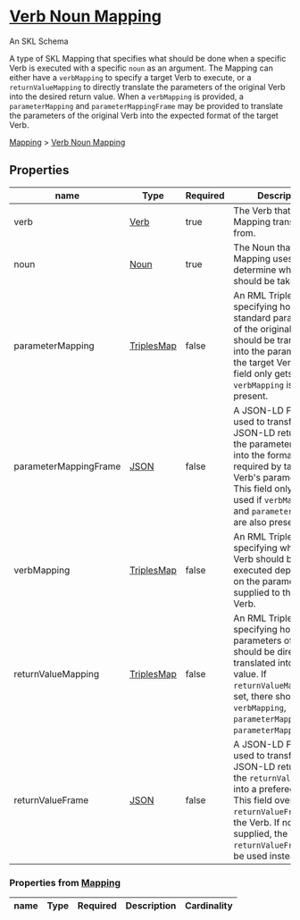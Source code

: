 <!--- This is an autogenerated file -->
# [Verb Noun Mapping](../../../schemas/core/verb-noun-mapping)

An SKL Schema

A type of SKL Mapping that specifies what should be done when a specific Verb is executed with a specific `noun` as an argument. The Mapping can either have a `verbMapping` to specify a target Verb to execute, or a `returnValueMapping` to directly translate the parameters of the original Verb into the desired return value. When a `verbMapping` is provided, a `parameterMapping` and `parameterMappingFrame` may be provided to translate the parameters of the original Verb into the expected format of the target Verb.

[Mapping](../../../schemas/core/mapping) > [Verb Noun Mapping](../../../schemas/core/verb-noun-mapping)

## Properties

| name | Type | Required | Description | Cardinality |
| ---- | ---- | ---- | ----------- | ---- |
| verb | [Verb](../../../schemas/core/verb) | true | The Verb that the Mapping translates from. | 1..1 |
| noun | [Noun](../../../schemas/core/noun) | true | The Noun that the Mapping uses to determine what action should be taken. | 1..1 |
| parameterMapping | [TriplesMap](http://www.w3.org/ns/r2rml#TriplesMap) | false | An RML TriplesMap specifying how the standard parameters of the original Verb should be translated into the parameters of the target Verb. This field only gets used if `verbMapping` is also present. | 0..* |
| parameterMappingFrame | [JSON](http://www.w3.org/1999/02/22-rdf-syntax-ns#JSON) | false | A JSON-LD Frame used to transform the JSON-LD returned by the parameterMapping into the format required by target Verb's parameters. This field only gets used if `verbMapping` and `parameterMapping` are also present. | 0..* |
| verbMapping | [TriplesMap](http://www.w3.org/ns/r2rml#TriplesMap) | false | An RML TriplesMap specifying what target Verb should be executed depending on the parameters supplied to the original Verb. | 0..* |
| returnValueMapping | [TriplesMap](http://www.w3.org/ns/r2rml#TriplesMap) | false | An RML TriplesMap specifying how the parameters of the Verb should be directly translated into a return value. If `returnValueMapping` is set, there should be no `verbMapping`, `parameterMapping`, or `parameterMappingFrame`. | 0..* |
| returnValueFrame | [JSON](http://www.w3.org/1999/02/22-rdf-syntax-ns#JSON) | false | A JSON-LD Frame used to transform the JSON-LD returned by the `returnValueMapping` into a prefered format. This field overrides the `returnValueFrame` of the Verb. If not supplied, the Verb's `returnValueFrame` will be used instead. | 0..1 |

### Properties from [Mapping](../../../schemas/core/mapping)

| name | Type | Required | Description | Cardinality |
| ---- | ---- | ---- | ----------- | ---- |


